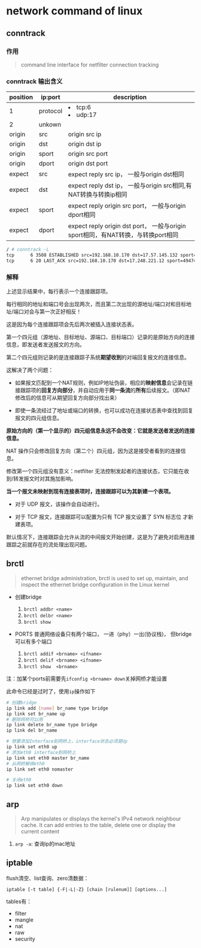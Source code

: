 # network command of linux

## conntrack

### 作用

> command line interface for netfilter connection tracking

### conntrack 输出含义

position |ip:port | description
-|-|-|
1 | protocol | <li>tcp:6 <li>udp:17
2 | unkown |
origin | src | origin src ip
origin | dst | origin dst ip
origin | sport | origin src port
origin | dport | origin dst port
expect | src | expect reply src ip， 一般与origin dst相同
expect | dst | expect reply dst ip， 一般与origin src相同,有NAT转换与转换ip相同
expect | sport | expect reply origin src port， 一般与origin dport相同
expect | dport | expect reply origin dst port， 一般与origin sport相同，有NAT转换，与转换port相同

```sh
/ # conntrack -L
tcp      6 3508 ESTABLISHED src=192.168.10.170 dst=17.57.145.132 sport=49417 dport=5223 src=17.57.145.132 dst=10.228.118.101 sport=5223 dport=49417 [ASSURED] mark=0 use=1
tcp      6 20 LAST_ACK src=192.168.10.170 dst=17.248.221.12 sport=49474 dport=443 src=17.248.221.12 dst=10.228.118.101 sport=443 dport=49474 [ASSURED] mark=0 use=1

```

### 解释

上述显示结果中，每行表示一个连接跟踪项。

每行相同的地址和端口号会出现两次，而且第二次出现的源地址/端口对和目标地址/端口对会与第一次正好相反！

这是因为每个连接跟踪项会先后两次被插入连接状态表。

第一个四元组（源地址、目标地址、源端口、目标端口）记录的是原始方向的连接信息，即发送者发送报文的方向。

第二个四元组则记录的是连接跟踪子系统**期望收到**的对端回复报文的连接信息。

这解决了两个问题：

- 如果报文匹配到一个NAT规则，例如IP地址伪装，相应的**映射信息**会记录在链接跟踪项的**回复方向部分**，并自动应用于**同一条流**的**所有**后续报文。（即NAT修改后的信息可从期望回复方向部分找出来）

- 即使一条流经过了地址或端口的转换，也可以成功在连接状态表中查找到回复报文的四元组信息。

**原始方向的（第一个显示的）四元组信息永远不会改变：它就是发送者发送的连接信息。**

NAT 操作只会修改回复方向（第二个）四元组，因为这是接受者看到的连接信息。

修改第一个四元组没有意义：netfilter 无法控制发起者的连接状态，它只能在收到/转发报文时对其施加影响。

**当一个报文未映射到现有连接表项时，连接跟踪可以为其新建一个表项。**

- 对于 UDP 报文，该操作会自动进行。

- 对于 TCP 报文，连接跟踪可以配置为只有 TCP 报文设置了 SYN 标志位 才新建表项。

 默认情况下，连接跟踪会允许从流的中间报文开始创建，这是为了避免对启用连接跟踪之前就存在的流处理出现问题。

## brctl

> ethernet bridge administration, brctl is used to set up, maintain, and inspect the ethernet bridge configuration in the Linux kernel

- 创建bridge

    1. `brctl addbr <name>`
    1. `brctl delbr <name>`
    1. `brctl show`

- PORTS
普通网络设备只有两个端口， 一进（phy）一出(协议栈)， 但bridge可以有多个端口

    1. `brctl addif <brname> <ifname>`
    2. `brctl delif <brname> <ifname>`
    3. `brctl show  <brname>`

注：加某个ports前需要先`ifconfig <brname> down`关掉网桥才能设置

此命令已经是过时了，使用`ip`操作如下

```sh
# 创建bridge
ip link add [name] br_name type bridge 
ip link set br_name up
# 删除网桥可以用
ip link delete br_name type bridge
ip link del br_name

# 想要添加Interface到网桥上，interface状态必须是Up
ip link set eth0 up
# 添加eth0 interface到网桥上
ip link set eth0 master br_name
# 从网桥解绑eth0
ip link set eth0 nomaster

# 关闭eth0
ip link set eth0 down
```

## arp

> Arp manipulates or displays the kernel's IPv4 network neighbour cache. It can add entries to the table, delete one or display the current content

1. `arp -a`: 查询ip的mac地址

## iptable

flush清空、list查询、zero清数据：

`iptable [-t table] {-F|-L|-Z} [chain [rulenum]] [options...]`

tables有：

- filter
- mangle
- nat
- raw
- security
